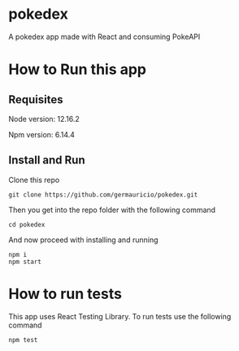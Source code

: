# pokedex
A pokedex app made with React and consuming PokeAPI

# How to Run this app

## Requisites

Node version: 12.16.2

Npm version: 6.14.4

## Install and Run

Clone this repo
```
git clone https://github.com/germauricio/pokedex.git
```
Then you get into the repo folder with the following command
```
cd pokedex
```
And now proceed with installing and running
```
npm i
npm start
```

# How to run tests
This app uses React Testing Library. To run tests use the following command
```
npm test
```
